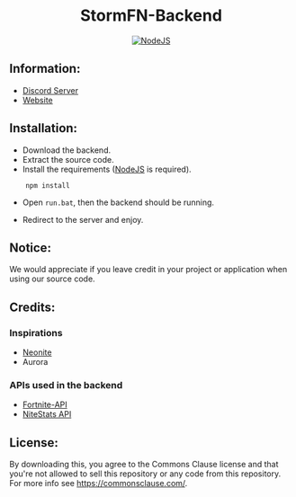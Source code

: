 <h1 align='center'>StormFN-Backend</h1>

<p align='center'>
    <a href='https://nodejs.org/en/download/' align='center'>
        <img alt='NodeJS' src='https://cdn.discordapp.com/icons/803693818473218149/05e07c9e92c8ecbb159c25202c4a3a26.webp?size=256'>
    </a>
</p>

## Information:
- [Discord Server](https://discord.gg/stormfn)
- [Website](https://storm-fn.dev/)

## Installation:


- Download the backend.
- Extract the source code.
- Install the requirements ([NodeJS](https://nodejs.org/en/download/) is required).
```
    npm install
```
- Open ``run.bat``, then the backend should be running.

- Redirect to the server and enjoy.

## Notice:
We would appreciate if you leave credit in your project or application when using our source code.

## Credits:

### Inspirations
- [Neonite](https://github.com/NeoniteDev)
- Aurora


### APIs used in the backend
- [Fortnite-API](https://fortnite-api.com/)
- [NiteStats API](https://nitestats.com/)

## License:
By downloading this, you agree to the Commons Clause license and that you're not allowed to sell this repository or any code from this repository. For more info see https://commonsclause.com/.
